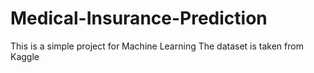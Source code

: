# Medical-Insurance-Prediction
This is a simple project for Machine Learning 
The dataset is taken from Kaggle
